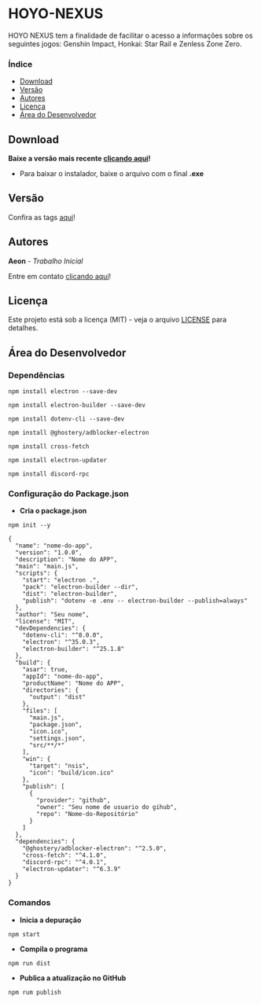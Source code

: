 # HOYO-NEXUS
HOYO NEXUS tem a finalidade de facilitar o acesso a informações sobre os seguintes jogos: Genshin Impact, Honkai: Star Rail e Zenless Zone Zero.

### Índice
* [Download](https://github.com/zAeonDev/HOYO-NEXUS?tab=readme-ov-file#download)
* [Versão](https://github.com/zAeonDev/HOYO-NEXUS?tab=readme-ov-file#vers%C3%A3o)
* [Autores](https://github.com/zAeonDev/HOYO-NEXUS?tab=readme-ov-file#autores)
* [Licença](https://github.com/zAeonDev/HOYO-NEXUS?tab=readme-ov-file#licen%C3%A7a)
* [Área do Desenvolvedor](https://github.com/zAeonDev/HOYO-NEXUS?tab=readme-ov-file#%C3%A1rea-do-desenvolvedor)

## Download
**Baixe a versão mais recente [clicando aqui](https://github.com/zAeonDev/HOYO-NEXUS/releases/)!**
* Para baixar o instalador, baixe o arquivo com o final **.exe**

## Versão
Confira as tags [aqui](https://github.com/zAeonDev/HOYO-NEXUS/tags)!

## Autores
**Aeon** - *Trabalho Inicial*

Entre em contato [clicando aqui](https://discord.gg/AKX84d8x3q)!

## Licença
Este projeto está sob a licença (MIT) - veja o arquivo [LICENSE](LICENSE) para detalhes.

## Área do Desenvolvedor

### Dependências
```
npm install electron --save-dev
```
```
npm install electron-builder --save-dev
```
```
npm install dotenv-cli --save-dev
```
```
npm install @ghostery/adblocker-electron
```
```
npm install cross-fetch
```
```
npm install electron-updater
```
```
npm install discord-rpc
```

### Configuração do Package.json
* **Cria o package.json**
```
npm init --y
```

```
{
  "name": "nome-do-app",
  "version": "1.0.0",
  "description": "Nome do APP",
  "main": "main.js",
  "scripts": {
    "start": "electron .",
    "pack": "electron-builder --dir",
    "dist": "electron-builder",
    "publish": "dotenv -e .env -- electron-builder --publish=always"
  },
  "author": "Seu nome",
  "license": "MIT",
  "devDependencies": {
    "dotenv-cli": "^8.0.0",
    "electron": "^35.0.3",
    "electron-builder": "^25.1.8"
  },
  "build": {
    "asar": true,
    "appId": "nome-do-app",
    "productName": "Nome do APP",
    "directories": {
      "output": "dist"
    },
    "files": [
      "main.js",
      "package.json",
      "icon.ico",
      "settings.json",
      "src/**/*"
    ],
    "win": {
      "target": "nsis",
      "icon": "build/icon.ico"
    },
    "publish": [
      {
        "provider": "github",
        "owner": "Seu nome de usuario do gihub",
        "repo": "Nome-do-Repositório"
      }
    ]
  },
  "dependencies": {
    "@ghostery/adblocker-electron": "^2.5.0",
    "cross-fetch": "^4.1.0",
    "discord-rpc": "^4.0.1",
    "electron-updater": "^6.3.9"
  }
}
```

### Comandos
* **Inicia a depuração**
```
npm start
```

* **Compila o programa**
```
npm run dist
```

* **Publica a atualização no GitHub**
```
npm rum publish
```
